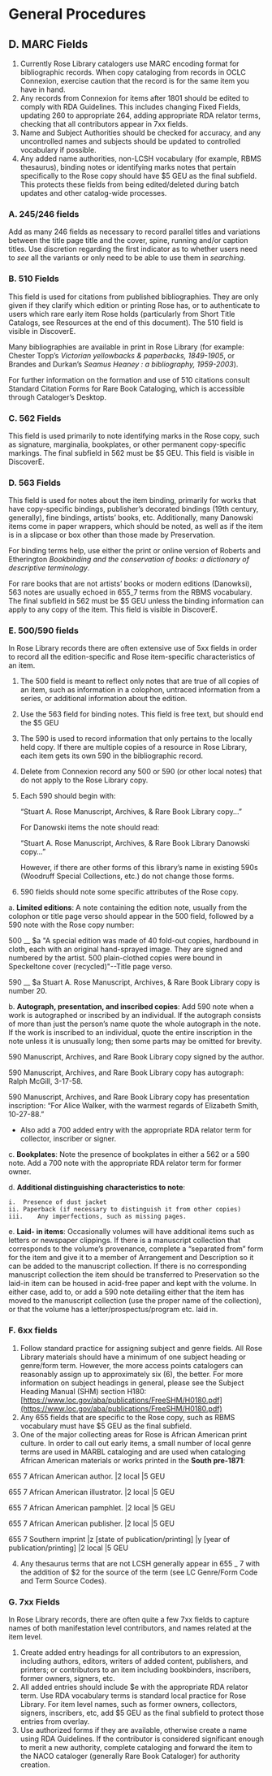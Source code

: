 # General Procedures

## D. MARC Fields

1.	Currently Rose Library catalogers use MARC encoding format for bibliographic records. When copy cataloging from records in OCLC Connexion, exercise caution that the record is for the same item you have in hand.
2.	Any records from Connexion for items after 1801 should be edited to comply with RDA Guidelines. This includes changing Fixed Fields, updating 260 to appropriate 264, adding appropriate RDA relator terms, checking that all contributors appear in 7xx fields.
3.	Name and Subject Authorities should be checked for accuracy, and any uncontrolled names and subjects should be updated to controlled vocabulary if possible.
4.	Any added name authorities, non-LCSH vocabulary (for example, RBMS thesaurus), binding notes or identifying marks notes that pertain specifically to the Rose copy should have $5 GEU as the final subfield. This protects these fields from being edited/deleted during batch updates and other catalog-wide processes.

### A. 245/246 fields

Add as many 246 fields as necessary to record parallel titles and variations between the title page title and the cover, spine, running and/or caption titles. Use discretion regarding the first indicator as to whether users need to *see* all the variants or only need to be able to use them in *searching*.

### B. 510 Fields

This field is used for citations from published bibliographies. They are only given if they clarify which edition or printing Rose has, or to authenticate to users which rare early item Rose holds (particularly from Short Title Catalogs, see Resources at the end of this document). The 510 field is visible in DiscoverE.

Many bibliographies are available in print in Rose Library (for example: Chester Topp’s *Victorian yellowbacks & paperbacks, 1849-1905*, or Brandes and Durkan’s *Seamus Heaney : a bibliography, 1959-2003*).

For further information on the formation and use of 510 citations consult Standard Citation Forms for Rare Book Cataloging, which is accessible through Cataloger’s Desktop.

### C. 562 Fields

This field is used primarily to note identifying marks in the Rose copy, such as signature, marginalia, bookplates, or other permanent copy-specific markings. The final subfield in 562 must be $5 GEU. This field is visible in DiscoverE.

### D. 563 Fields

This field is used for notes about the item binding, primarily for works that have copy-specific bindings, publisher’s decorated bindings (19th century, generally), fine bindings, artists’ books, etc. Additionally, many Danowski items come in paper wrappers, which should be noted, as well as if the item is in a slipcase or box other than those made by Preservation.

For binding terms help, use either the print or online version of Roberts and Etherington *Bookbinding and the conservation of books: a dictionary of descriptive terminology*.

For rare books that are not artists’ books or modern editions (Danowksi), 563 notes are usually echoed in 655_7 terms from the RBMS vocabulary. The final subfield in 562 must be $5 GEU unless the binding information can apply to any copy of the item. This field is visible in DiscoverE.

### E. 500/590 fields

In Rose Library records there are often extensive use of 5xx fields in order to record all the edition-specific and Rose item-specific characteristics of an item.

1. The 500 field is meant to reflect only notes that are true of all copies of an item, such as information in a colophon, untraced information from a series, or additional information about the edition.
2.	Use the 563 field for binding notes. This field is free text, but should end the $5 GEU
3.	The 590 is used to record information that only pertains to the locally held copy. If there are multiple copies of a resource in Rose Library, each item gets its own 590 in the bibliographic record.
4.	Delete from Connexion record any 500 or 590 (or other local notes) that do not apply to the Rose Library copy.
5.	Each 590 should begin with:

    “Stuart A. Rose Manuscript, Archives, & Rare Book Library copy…”

    For Danowski items the note should read:

    “Stuart A. Rose Manuscript, Archives, & Rare Book Library Danowski copy…”

    However, if there are other forms of this library’s name in existing 590s (Woodruff Special Collections, etc.) do not change those forms.
6.	590 fields should note some specific attributes of the Rose copy.

  a. __Limited editions__: A note containing the edition note, usually from the colophon or title page verso should appear in the 500 field, followed by a 590 note with the Rose copy number:

500 __ $a "A special edition was made of 40 fold-out copies, hardbound in cloth, each with an original hand-sprayed image. They are signed and numbered by the artist. 500 plain-clothed copies were bound in Speckeltone cover (recycled)"--Title page verso.

590 __ $a Stuart A. Rose Manuscript, Archives, & Rare Book Library copy is number 20.

  b.	__Autograph, presentation, and inscribed copies__: Add 590 note when a work is autographed or inscribed by an individual. If the autograph consists of more than just the person’s name quote the whole autograph in the note. If the work is inscribed to an individual, quote the entire inscription in the note unless it is unusually long; then some parts may be omitted for brevity.

590   Manuscript, Archives, and Rare Book Library copy signed by the author.

590   Manuscript, Archives, and Rare Book Library copy has autograph: Ralph McGill, 3-17-58.

590   Manuscript, Archives, and Rare Book Library copy has presentation inscription: “For Alice Walker, with the warmest regards of Elizabeth Smith, 10-27-88.”

  * Also add a 700 added entry with the appropriate RDA relator term for collector, inscriber or signer.

  c.	__Bookplates__: Note the presence of bookplates in either a 562 or a 590 note. Add a 700 note with the appropriate RDA relator term for former owner.

  d.	__Additional distinguishing characteristics to note__:

    i.	Presence of dust jacket
    ii.	Paperback (if necessary to distinguish it from other copies)
    iii.	Any imperfections, such as missing pages.

  e.	__Laid- in items__: Occasionally volumes will have additional items such as letters or newspaper clippings. If there is a manuscript collection that corresponds to the volume’s provenance, complete a “separated from” form for the item and give it to a member of Arrangement and Description so it can be added to the manuscript collection. If there is no corresponding manuscript collection the item should be transferred to Preservation so the laid-in item can be housed in acid-free paper and kept with the volume. In either case, add to, or add a 590 note detailing either that the item has moved to the manuscript collection (use the proper name of the collection), or that the volume has a letter/prospectus/program etc. laid in.

### F. 6xx fields

1.	Follow standard practice for assigning subject and genre fields. All Rose Library materials should have a minimum of one subject heading or genre/form term. However, the more access points catalogers can reasonably assign up to approximately six (6), the better. For more information on subject headings in general, please see the Subject Heading Manual  (SHM) section H180: [https://www.loc.gov/aba/publications/FreeSHM/H0180.pdf](https://www.loc.gov/aba/publications/FreeSHM/H0180.pdf)
2. Any 655 fields that are specific to the Rose copy, such as RBMS vocabulary must have $5 GEU as the final subfield.
3. One of the major collecting areas for Rose is African American print culture. In order to call out early items, a small number of local genre terms are used in MARBL cataloging and are used when cataloging African American materials or works printed in the __South pre-1871__:

655  7 African American author. |2 local |5 GEU

655  7 African American illustrator. |2 local |5 GEU

655  7 African American pamphlet. |2 local |5 GEU

655  7 African American publisher. |2 local |5 GEU

655  7 Southern imprint |z [state of publication/printing] |y [year of publication/printing] |2 local |5 GEU

4.	Any thesaurus terms that are not LCSH generally appear in 655 _ 7 with the addition of $2 for the source of the term (see LC Genre/Form Code and Term Source Codes).

### G. 7xx Fields

In Rose Library records, there are often quite a few 7xx fields to capture names of both manifestation level contributors, and names related at the item level.

1.	Create added entry headings for all contributors to an expression, including authors, editors, writers of added content, publishers, and printers; or contributors to an item including bookbinders, inscribers, former owners, signers, etc.
2.	All added entries should include $e with the appropriate RDA relator term. Use RDA vocabulary terms is standard local practice for Rose Library. For item level names, such as former owners, collectors, signers, inscribers, etc, add $5 GEU as the final subfield to protect those entries from overlay.
3.	Use authorized forms if they are available, otherwise create a name using RDA Guidelines. If the contributor is considered significant enough to merit a new authority, complete cataloging and forward the item to the NACO cataloger (generally Rare Book Cataloger) for authority creation.
